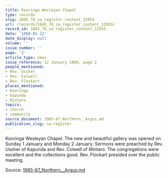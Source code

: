 ```yaml
---
title: Kooringa Wesleyan Chapel
type: records
slug: 1845_76_sa_register_content_12953
url: /records/1845_76_sa_register_content_12953/
record_id: 1845_76_sa_register_content_12953
date: '1860-01-12'
date_display: null
volume: ''
issue_number: ''
page: '2'
article_type: news
issue_reference: 12 January 1860, page 2
people_mentioned:
- Rev. Ussher
- Rev. Colwell
- Rev. Flockart
places_mentioned:
- Kooringa
- Kapunda
- Mintaro
topics:
- church
- community
source_document: 1985-87_Northern__Argus.md
publication_slug: sa-register
---
```


Kooringa Wesleyan Chapel.  The new and beautiful gallery was opened on Sunday 1 January and Monday 2 January.  Sermons were preached by Rev. Ussher of Kapunda and Rev. Colwell of Mintaro.  The congregations were excellent and the collections good.  Rev. Flockart presided over the public meeting.

Source: [1985-87_Northern__Argus.md](/downloads/markdown/1985-87_Northern__Argus.md)
